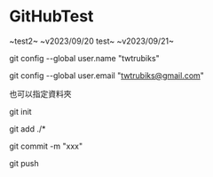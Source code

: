 # GitHubTest

~test2~
~v2023/09/20 test~
~v2023/09/21~ 

git config --global user.name "twtrubiks"

git config --global user.email "twtrubiks@gmail.com"

也可以指定資料夾

git init <directory>

git add ./*

git commit -m "xxx"

git push
